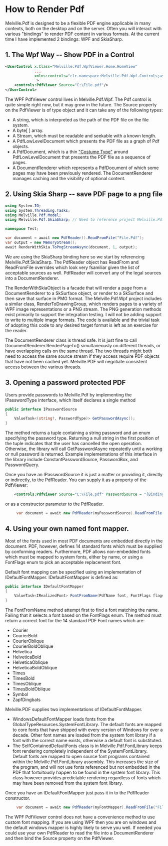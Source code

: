 ﻿# How to Render Pdf

Melville.Pdf is designed to be a flexible PDF engine applicable in many 
contexts, both on the desktop and on the server.  Often you will interact
with various "bindings" to render PDF content in various formats.  At the
current time I have implemented 2 bindings: WPF and SkiaSharp.

## 1. The Wpf Way -- Show PDF in a Control
````xml
<UserControl x:Class="Melville.Pdf.WpfViewer.Home.HomeView"
             ...
             xmlns:controls="clr-namespace:Melville.Pdf.Wpf.Controls;assembly=Melville.Pdf.Wpf"
              >
    <controls:PdfViewer Source="C:\File.pdf"/>
</UserControl>
````
The WPF PdfViewer control lives in Melville.Pdf.Wpf.  The Pdf control is quite simple right now, but it may
grow in the future.  The Source property on the PdfViewer is of type object and it can take any of the
following types:
- A string, which is interpreted as the path of the PDF file on the file system.
- A byte[ ] array.
- A Stream, which must be readable and seekable with a known length.
- A PdfLowLevelDocument which presents the PDF file as a graph of Pdf objects.
- A PdfDocument, which is a thin ["Costume Type"](../Architecture/Costumes.md) around PdfLowLevelDocument
  that presents the PDF file as a sequence of pages.
- A DocumentRenderer which represents a PdfDocument of which some pages may have been previously rendered.
  The DocumentRenderer manages caching and the visibility of optional content.

## 2. Using Skia Sharp -- save PDF page to a png file
````c#
using System.IO;
using System.Threading.Tasks;
using Melville.Pdf.Model;
using Melville.Pdf.SkiaSharp; // Need to reference project Melville.Pdf.SkiaSharp

namespace Test;

var document = await new PdfReader().ReadFromFile("File.Pdf");
var output = new MemoryStream();
await RenderWithSkia.ToPngStreamAsync(document, 1, output);
````
We are using the SkiaSharp binding here so we start by referencing Melville.Pdf.SkiaSharp.  The PdfReader object has ReadFrom and ReadFromFile overrides which look very fsamiliar given the list of acceptable sources as well.  PdfReader will convert any of the legal sources into a DocumentRenderer.  

The RenderWithSkiaObject is a facade that will render a page from a DocumentRenderer to a SkSurface object, or render to a SkSurface and then save that surface in PMG format.  The Melville.Pdf.Wpf project includes a similar class, RenderToDrawingGroup, which renders pages to a variety of WPF image representations or a PNG stream.  The PNG generation methods exist primarily to support the integration testing.  I will not be adding support to write to multiple image formats.  The code is available and the trivial task of adopting this code to any desired target format is left as an exercise for the reader.

The DocumentRenderer class is thread safe.  It is just fine to call DocumentRenderer.RenderPageTo() simultaneously on different threads, or have overlapping calls on the same thread.  The two threads might both need to access the same source stream if they access require PDF objects that have not been cached yet.  Melville.PDF will negotiate consistent access between the various threads.    

## 3. Opening a password protected PDF
Users provide passwords to Melville.Pdf by implementing the IPasswordType interface, which itself declares a single method
````c#
public interface IPasswordSource
{
    ValueTask<(string?, PasswordType)> GetPasswordAsync();
}
````
The method returns a tuple containing a string password and an enum specifying the password type.
Returning a null string in the first position of the tuple indicates that the user has cancelled
the open operation.  Otherwise, the library will call GetPasswordAsync repeatedly until a working or
null password is returned.  Example implementations of this interface in the library include ConstantPasswordSource,
PasswordBox, and PasswordQuery.

Once you have an IPasswordSource it is just a matter or providing it, directly or indirectly, to the PdfReader.  You can
supply it as a property of the PdfViewer:
````xml
    <controls:PdfViewer Source="C:\File.pdf" PasswordSource = "{Binding MyPasswordSource}"/>
````
or as a constructor parameter to the PdfReader.
````c#
     var document = await new PdfReader(myPasswordSource).ReadFromFile("File.Pdf");
````

## 4. Using your own named font mapper.
Most of the fonts used in most PDF documents are embedded directly in the document.  PDF, however, defines 14 standard fonts
which must be supplied by conforming readers.  Furthermore, PDF allows non-embedded fonts which must be mapped to system
fonts, either by name, or using a FontFlags enum to pick an acceptable replacement font.

Default font mapping can be specified using an implementation of IDefaultFontMapper.  IDefaultFontMapper is defined as:

````c#
public interface IDefaultFontMapper
{
    ValueTask<IRealizedFont> FontFromName(PdfName font, FontFlags flags, FreeTypeFontFactory factory);
}
````
The FontFromName method attempt first to find a font matching the name.  Failing that it selects a font based on
the FontFlags enum.  The method must return a correct font for the 14 standard PDF Font names which are:
- Courier
- CourierBold
- CourierOblique
- CourierBoldOblique
- Helvetica
- HelveticaBold
- HelveticaOblique
- HelveticaBoldOblique
- Times
- TimesBold
- TimesOblique
- TimesBoldOblique
- Symbol
- ZapfDingbats

Melville.PDF supplies two implementations of IDefaultFontMapper.
- WindowsDefaultFontMapper loads fonts from the GlobalTypeResources.SystemFontLibrary.  The default fonts
are mapped to core fonts that have shipped with every version of Windows for over a decade.  Other font
names are loaded from the system font library if a font with the correct name exists, otherwise a default
font is substituted.
- The SelfContainedDefaultFonts class is in Melville.Pdf.FontLibrary keeps font rendering completely 
independent of the SystemFontLibrary.  Default fonts are mapped to open source font programs contained
within the Melville.Pdf.FontLibrary assembly.  This increases the size of the program, and will not use
fonts referenced but not embedded in the PDF that fortuitously happen to be found in the system font library.
This class however provides predictable rendering regardless of fonts which may have been removed from the
system font library.

Once you have an IDefaultFontMapper just pass it in to the PdfReader constructor.
````c#
     var document = await new PdfReader(myFontMapper).ReadFromFile("File.Pdf");
````
The WPF PdfViewer control does not have a convenience method to use custom font mapping.  If you are using WPF then you
are on windows and the default windows mapper is highly likely to serve you well.  If needed you could use your own
PdfReader to read the file into a DocumentRenderer and then bind the Source property on the PdfViewer.
